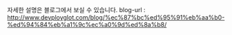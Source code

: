 자세한 설명은 블로그에서 보실 수 있습니다.
blog-url : http://www.devployglot.com/blog/%ec%87%bc%ed%95%91%eb%aa%b0-%ed%94%84%eb%a1%9c%ec%a0%9d%ed%8a%b8/


